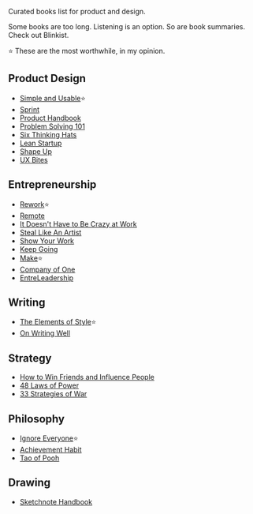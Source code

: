 Curated books list for product and design.

Some books are too long. Listening is an option. So are book summaries. Check out Blinkist.

⭐️ These are the most worthwhile, in my opinion.

## Product Design
- [Simple and Usable](http://www.simpleandusable.com/)⭐️
- [Sprint](https://www.thesprintbook.com/)
- [Product Handbook](https://www.productschool.com/product-management-book/)
- [Problem Solving 101](https://www.academia.edu/38192915/Problem_Solving_101_A_Simple_B_Ken_Watanabe_pdf)
- [Six Thinking Hats](https://www.amazon.com/Six-Thinking-Hats-Edward-Bono/dp/0316178314)
- [Lean Startup](http://theleanstartup.com/book)
- [Shape Up](https://basecamp.com/shapeup)
- [UX Bites](https://uxbites.co/)

## Entrepreneurship
- [Rework](https://basecamp.com/books/rework)⭐️
- [Remote](https://basecamp.com/books/remote)
- [It Doesn't Have to Be Crazy at Work](https://basecamp.com/books/calm)
- [Steal Like An Artist](https://austinkleon.com/steal/)
- [Show Your Work](https://austinkleon.com/show-your-work/)
- [Keep Going](https://austinkleon.com/keepgoing/)
- [Make](https://makebook.io/)⭐️
- [Company of One](https://ofone.co/)
- [EntreLeadership](https://www.entreleadership.com/store/product/entreleadership-book-by-dave-ramsey)

## Writing
- [The Elements of Style](https://en.wikipedia.org/wiki/The_Elements_of_Style)⭐️
- [On Writing Well](https://archive.org/details/OnWritingWell)

## Strategy
- [How to Win Friends and Influence People](https://en.wikipedia.org/wiki/How_to_Win_Friends_and_Influence_People)
- [48 Laws of Power](https://en.wikipedia.org/wiki/The_48_Laws_of_Power)
- [33 Strategies of War](https://en.wikipedia.org/wiki/The_33_Strategies_of_War)

## Philosophy
- [Ignore Everyone](https://www.amazon.com/Ignore-Everybody-Other-Keys-Creativity/dp/159184259X)⭐️
- [Achievement Habit](http://achievementhabit.com/)
- [Tao of Pooh](https://en.wikipedia.org/wiki/The_Tao_of_Pooh)

## Drawing
- [Sketchnote Handbook](https://rohdesign.com/handbook/)
